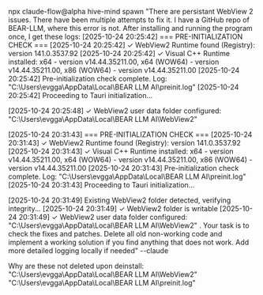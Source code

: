 npx claude-flow@alpha hive-mind spawn "<context>There are persistant WebView 2 issues. There have been multiple attempts to fix it. I have a GitHub repo of BEAR-LLM, where this error is not. After installing and running the program once, I get these logs: 
[2025-10-24 20:25:42] === PRE-INITIALIZATION CHECK ===
[2025-10-24 20:25:42] ✓ WebView2 Runtime found (Registry): version 141.0.3537.92
[2025-10-24 20:25:42] ✓ Visual C++ Runtime installed: x64 - version v14.44.35211.00, x64 (WOW64) - version v14.44.35211.00, x86 (WOW64) - version v14.44.35211.00
[2025-10-24 20:25:42] Pre-initialization check complete. Log: "C:\\Users\\evgga\\AppData\\Local\\BEAR LLM AI\\preinit.log"
[2025-10-24 20:25:42] Proceeding to Tauri initialization...

[2025-10-24 20:25:48] ✓ WebView2 user data folder configured: "C:\\Users\\evgga\\AppData\\Local\\BEAR LLM AI\\WebView2"

[2025-10-24 20:31:43] === PRE-INITIALIZATION CHECK ===
[2025-10-24 20:31:43] ✓ WebView2 Runtime found (Registry): version 141.0.3537.92
[2025-10-24 20:31:43] ✓ Visual C++ Runtime installed: x64 - version v14.44.35211.00, x64 (WOW64) - version v14.44.35211.00, x86 (WOW64) - version v14.44.35211.00
[2025-10-24 20:31:43] Pre-initialization check complete. Log: "C:\\Users\\evgga\\AppData\\Local\\BEAR LLM AI\\preinit.log"
[2025-10-24 20:31:43] Proceeding to Tauri initialization...

[2025-10-24 20:31:49] Existing WebView2 folder detected, verifying integrity...
[2025-10-24 20:31:49] ✓ WebView2 folder is writable
[2025-10-24 20:31:49] ✓ WebView2 user data folder configured: "C:\\Users\\evgga\\AppData\\Local\\BEAR LLM AI\\WebView2"
</context>. <task>Your task is to check the fixes and patches. Delete all old non-working code and implement a working solution if you find anything that does not work. Add more detailed logging locally if needed</task>" --claude

Why are these not deleted upon deinstall:
"C:\Users\evgga\AppData\Local\BEAR LLM AI\WebView2"
"C:\Users\evgga\AppData\Local\BEAR LLM AI\preinit.log"